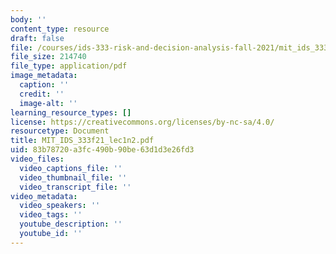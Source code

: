 ```yaml
---
body: ''
content_type: resource
draft: false
file: /courses/ids-333-risk-and-decision-analysis-fall-2021/mit_ids_333f21_lec1n2.pdf
file_size: 214740
file_type: application/pdf
image_metadata:
  caption: ''
  credit: ''
  image-alt: ''
learning_resource_types: []
license: https://creativecommons.org/licenses/by-nc-sa/4.0/
resourcetype: Document
title: MIT_IDS_333f21_lec1n2.pdf
uid: 83b78720-a3fc-490b-90be-63d1d3e26fd3
video_files:
  video_captions_file: ''
  video_thumbnail_file: ''
  video_transcript_file: ''
video_metadata:
  video_speakers: ''
  video_tags: ''
  youtube_description: ''
  youtube_id: ''
---
```

